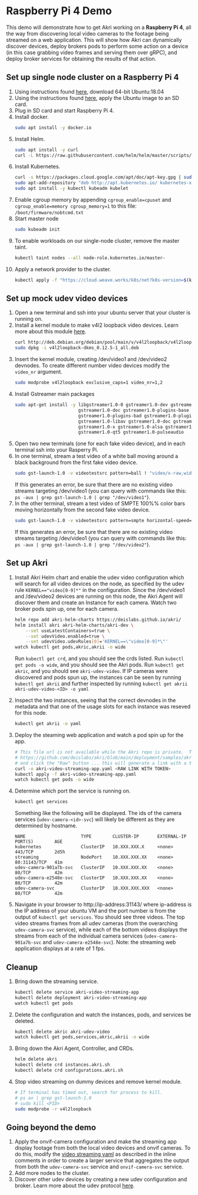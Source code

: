 # Raspberry Pi 4 Demo   
This demo will demonstrate how to get Akri working on a **Raspberry Pi 4**, all the way from discovering local video cameras to the footage being streamed on a web application. This will show how Akri can dynamically discover devices, deploy brokers pods to perform some action on a device (in this case grabbing video frames and serving them over gRPC), and deploy broker services for obtaining the results of that action.

## Set up single node cluster on a Raspberry Pi 4
1. Using instructions found [here](https://ubuntu.com/download/raspberry-pi), download 64-bit Ubuntu:18.04
1. Using the instructions found [here](https://ubuntu.com/download/raspberry-pi/thank-you?version=18.04&versionPatch=.4&architecture=arm64+raspi3), apply the Ubuntu image to an SD card.
1. Plug in SD card and start Raspberry Pi 4.
1. Install docker.
    ```sh
    sudo apt install -y docker.io
    ```
1. Install Helm.
    ```sh
    sudo apt install -y curl
    curl -L https://raw.githubusercontent.com/helm/helm/master/scripts/get-helm-3 | bash
    ```
1. Install Kubernetes.
    ```sh
    curl -s https://packages.cloud.google.com/apt/doc/apt-key.gpg | sudo apt-key add
    sudo apt-add-repository "deb http://apt.kubernetes.io/ kubernetes-xenial main"
    sudo apt install -y kubectl kubeadm kubelet
    ```
1. Enable cgroup memory by appending `cgroup_enable=cpuset` and `cgroup_enable=memory cgroup_memory=1` to this file: `/boot/firmware/nobtcmd.txt`
1. Start master node
    ```sh
	sudo kubeadm init
    ```
1. To enable workloads on our single-node cluster, remove the master taint.
    ```sh
    kubectl taint nodes --all node-role.kubernetes.io/master-
    ```
1. Apply a network provider to the cluster.
    ```sh
    kubectl apply -f "https://cloud.weave.works/k8s/net?k8s-version=$(kubectl version | base64 | tr -d '\n')"
    ```


## Set up mock udev video devices
1. Open a new terminal and ssh into your ubuntu server that your cluster is running on.
1. Install a kernel module to make v4l2 loopback video devices. Learn more about this module [here](https://github.com/umlaeute/v4l2loopback).
    ```sh
    curl http://deb.debian.org/debian/pool/main/v/v4l2loopback/v4l2loopback-dkms_0.12.5-1_all.deb -o v4l2loopback-dkms_0.12.5-1_all.deb 
    sudo dpkg -i v4l2loopback-dkms_0.12.5-1_all.deb
    ```
1. Insert the kernel module, creating /dev/video1 and /dev/video2 devnodes. To create different number video devices modify the `video_nr` argument. 
    ```sh
    sudo modprobe v4l2loopback exclusive_caps=1 video_nr=1,2
    ```
1. Install Gstreamer main packages
    ```sh
    sudo apt-get install -y libgstreamer1.0-0 gstreamer1.0-dev gstreamer1.0-tools \
                            gstreamer1.0-doc gstreamer1.0-plugins-base gstreamer1.0-plugins-good \
                            gstreamer1.0-plugins-bad gstreamer1.0-plugins-ugly \
                            gstreamer1.0-libav gstreamer1.0-doc gstreamer1.0-tools \
                            gstreamer1.0-x gstreamer1.0-alsa gstreamer1.0-gl gstreamer1.0-gtk3 \
                            gstreamer1.0-qt5 gstreamer1.0-pulseaudio 
    ```
1. Open two new terminals (one for each fake video device), and in each terminal ssh into your Rasperry Pi.
1. In one terminal, stream a test video of a white ball moving around a black background from the first fake video device.
    ```sh
    sudo gst-launch-1.0 -v videotestsrc pattern=ball ! "video/x-raw,width=640,height=480,framerate=10/1" ! avenc_mjpeg ! v4l2sink device=/dev/video1
    ```
    If this generates an error, be sure that there are no existing video streams targeting /dev/video1 (you can query with commands like this: `ps -aux | grep gst-launch-1.0 | grep "/dev/video1"`).
1. In the other terminal, stream a test video of SMPTE 100%% color bars moving horizontally from the second fake video device.
    ```sh
    sudo gst-launch-1.0 -v videotestsrc pattern=smpte horizontal-speed=1 ! "video/x-raw,width=640,height=480,framerate=10/1" ! avenc_mjpeg ! v4l2sink device=/dev/video2
    ```
    If this generates an error, be sure that there are no existing video streams targeting /dev/video1 (you can query with commands like this: `ps -aux | grep gst-launch-1.0 | grep "/dev/video2"`).

## Set up Akri
1. Install Akri Helm chart and enable the udev video configuration which will search for all video devices on the node, as specified by the udev rule `KERNEL=="video[0-9]*"` in the configuration. Since the /dev/video1 and /dev/video2 devices are running on this node, the Akri Agent will discover them and create an Instance for each camera. Watch two broker pods spin up, one for each camera.
    ```sh
    helm repo add akri-helm-charts https://deislabs.github.io/akri/
    helm install akri akri-helm-charts/akri-dev \
        --set useLatestContainers=true \
        --set udevVideo.enabled=true \
        --set udevVideo.udevRules[0]='KERNEL==\"video[0-9]*\"'
    watch kubectl get pods,akric,akrii -o wide
    ```
    Run `kubectl get crd`, and you should see the crds listed.
    Run `kubectl get pods -o wide`, and you should see the Akri pods.
    Run `kubectl get akric`, and you should see `akri-udev-video`. If IP cameras were discovered and pods spun up, the instances can be seen by running `kubectl get akrii` and further inspected by running `kubectl get akrii akri-udev-video-<ID> -o yaml`

1. Inspect the two instances, seeing that the correct devnodes in the metadata and that one of the usage slots for each instance was reseved for this node.
    ```sh 
    kubectl get akrii -o yaml
    ```
1. Deploy the steaming web application and watch a pod spin up for the app.
    ```sh
    # This file url is not available while the Akri repo is private.  To get a valid url, open 
    # https://github.com/deislabs/akri/blob/main/deployment/samples/akri-video-streaming-app.yaml
    # and click the "Raw" button ... this will generate a link with a token that can be used below.
    curl -o akri-video-streaming-app.yaml <RAW LINK WITH TOKEN>
    kubectl apply -f akri-video-streaming-app.yaml
    watch kubectl get pods -o wide
    ```
1. Determine which port the service is running on.
    ```sh
    kubectl get services
    ```
    Something like the following will be displayed. The ids of the camera services (`udev-camera-<id>-svc`) will likely be different as they are determined by hostname.
    ```
    NAME                     TYPE        CLUSTER-IP       EXTERNAL-IP   PORT(S)        AGE
    kubernetes               ClusterIP   10.XXX.XXX.X     <none>        443/TCP        2d5h
    streaming                NodePort    10.XXX.XXX.XX    <none>        80:31143/TCP   41m
    udev-camera-901a7b-svc   ClusterIP   10.XXX.XXX.XX    <none>        80/TCP         42m
    udev-camera-e2548e-svc   ClusterIP   10.XXX.XXX.XX    <none>        80/TCP         42m
    udev-camera-svc          ClusterIP   10.XXX.XXX.XXX   <none>        80/TCP         42m
    ```
1. Navigate in your browser to http://ip-address:31143/ where ip-address is the IP address of your ubuntu VM and the port number is from the output of `kubectl get services`. You should see three videos. The top video streams frames from all udev cameras (from the overarching `udev-camera-svc` service), while each of the bottom videos displays the streams from each of the individual camera services (`udev-camera-901a7b-svc` and `udev-camera-e2548e-svc`). Note: the streaming web application displays at a rate of 1 fps.

## Cleanup 
1. Bring down the streaming service.
    ```sh
    kubectl delete service akri-video-streaming-app
    kubectl delete deployment akri-video-streaming-app
    watch kubectl get pods
    ```
1. Delete the configuration and watch the instances, pods, and services be deleted.
    ```sh
    kubectl delete akric akri-udev-video
    watch kubectl get pods,services,akric,akrii -o wide
    ```
1. Bring down the Akri Agent, Controller, and CRDs.
    ```sh
    helm delete akri
    kubectl delete crd instances.akri.sh
    kubectl delete crd configurations.akri.sh
    ```
1. Stop video streaming on dummy devices and remove kernel module.
    ```sh
    # If terminal has timed out, search for process to kill.
    # ps ax | grep gst-launch-1.0
    # sudo kill <PID>
    sudo modprobe -r v4l2loopback
    ```

## Going beyond the demo
1. Apply the onvif-camera configuration and make the streaming app display footage from both the local video devices and onvif cameras. To do this, modify the [video streaming yaml](../deployment/samples/akri-video-streaming-app.yaml) as described in the inline comments in order to create a larger service that aggregates the output from both the `udev-camera-svc` service and `onvif-camera-svc` service.
1. Add more nodes to the cluster.
1. Discover other udev devices by creating a new udev configuration and broker. Learn more about the udev protocol [here](udev-sample.md).